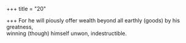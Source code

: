 +++
title = "20"

+++
For he will piously offer wealth beyond all earthly (goods) by his  greatness,  
winning (though) himself unwon, indestructible.  